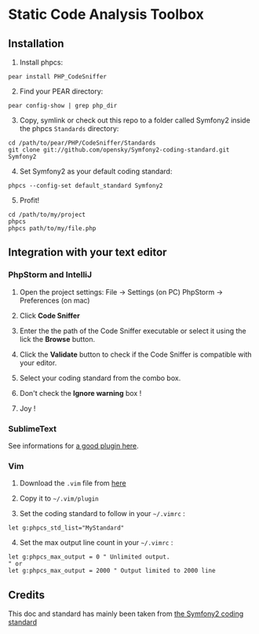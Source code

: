 Static Code Analysis Toolbox
============================

Installation
------------

1. Install phpcs:
```shell
pear install PHP_CodeSniffer
```

2. Find your PEAR directory:
```shell
pear config-show | grep php_dir
```

3. Copy, symlink or check out this repo to a folder called Symfony2 inside the
   phpcs `Standards` directory:
```shell
cd /path/to/pear/PHP/CodeSniffer/Standards
git clone git://github.com/opensky/Symfony2-coding-standard.git Symfony2
```

4. Set Symfony2 as your default coding standard:
```shell
phpcs --config-set default_standard Symfony2
```

5. Profit!
```shell
cd /path/to/my/project
phpcs
phpcs path/to/my/file.php
```

Integration with your text editor
---------------------------------

### PhpStorm and IntelliJ

1. Open the project settings:
File -> Settings (on PC)
PhpStorm -> Preferences (on mac)

2. Click **Code Sniffer**

3. Enter the the path of the Code Sniffer executable or select it using the lick the **Browse** button.

4. Click the **Validate** button to check if the Code Sniffer is compatible with your editor.

6. Select your coding standard from the combo box.

7. Don't check the **Ignore warning** box !

7. Joy !

### SublimeText

See informations for [a good plugin here](http://www.soulbroken.co.uk/code/sublimephpcs/).

### Vim

1. Download the `.vim` file from [here](http://www.vim.org/scripts/script.php?script_id=3928)

2. Copy it to `~/.vim/plugin`

3. Set the coding standard to follow in your `~/.vimrc` :

```vim
let g:phpcs_std_list="MyStandard" 
```

4. Set the max output line count in your `~/.vimrc` :

```vim
let g:phpcs_max_output = 0 " Unlimited output. 
" or 
let g:phpcs_max_output = 2000 " Output limited to 2000 line 
```

Credits
-------

This doc and standard has mainly been taken from
[the Symfony2 coding standard](https://github.com/opensky/Symfony2-coding-standard)


